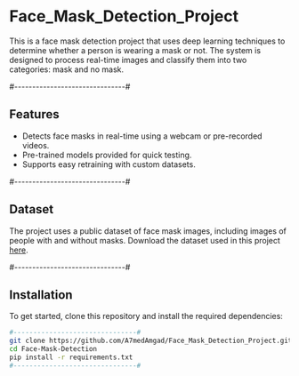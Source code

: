 # Face_Mask_Detection_Project
This is a face mask detection project that uses deep learning techniques to determine whether a person is wearing a mask or not. The system is designed to process real-time images and classify them into two categories: mask and no mask.

#-------------------------------#
## Features
- Detects face masks in real-time using a webcam or pre-recorded videos.
- Pre-trained models provided for quick testing.
- Supports easy retraining with custom datasets.

#-------------------------------#
## Dataset
The project uses a public dataset of face mask images, including images of people with and without masks. Download the dataset used in this project [here](https://www.kaggle.com/datasets/omkargurav/face-mask-dataset/code).

#-------------------------------#
## Installation
To get started, clone this repository and install the required dependencies:
```bash
#-------------------------------#
git clone https://github.com/A7medAmgad/Face_Mask_Detection_Project.git
cd Face-Mask-Detection
pip install -r requirements.txt
#-------------------------------#

